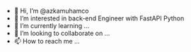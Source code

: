 - 👋 Hi, I’m @azkamuhamco
- 👀 I’m interested in back-end Engineer with FastAPI Python
- 🌱 I’m currently learning ...
- 💞️ I’m looking to collaborate on ...
- 📫 How to reach me ...

<!---
azkamuhamco/azkamuhamco is a ✨ special ✨ repository because its `README.md` (this file) appears on your GitHub profile.
You can click the Preview link to take a look at your changes.
--->
